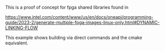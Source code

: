 This is a proof of concept for fpga shared libraries found in

https://www.intel.com/content/www/us/en/docs/oneapi/programming-guide/2023-2/generate-multiple-fpga-images-linux-only.html#DYNAMIC-LINKING-FLOW

This example shows building via direct commands and the cmake equivalent.